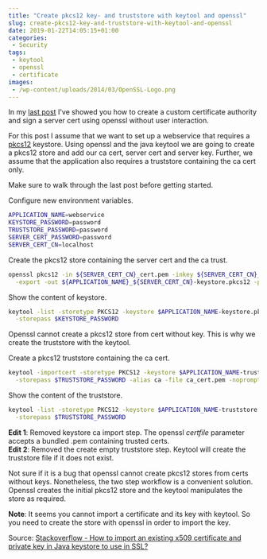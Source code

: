 ```yaml
---
title: "Create pkcs12 key- and truststore with keytool and openssl"
slug: create-pkcs12-key-and-truststore-with-keytool-and-openssl
date: 2019-01-22T14:05:15+01:00
categories:
 - Security
tags:
 - keytool
 - openssl
 - certificate
images:
 - /wp-content/uploads/2014/03/OpenSSL-Logo.png
---
```


In my [last post](https://janikvonrotz.ch/2019/01/21/create-a-certificate-authority-ca-and-sign-server-certificates-without-prompting-using-openssl/) I've showed you how to create a custom certificate authority and sign a server cert using openssl without user interaction.

For this post I assume that we want to set up a webservice that requires a [pkcs12](https://en.wikipedia.org/wiki/PKCS_12) keystore. Using openssl and the java keytool we are going to create a pkcs12 store and add our ca cert, server cert and server key. Further, we assume that the application also requires a truststore containing the ca cert only.
<!--more-->

Make sure to walk through the last post before getting started.

Configure new environment variables.

```bash
APPLICATION_NAME=webservice
KEYSTORE_PASSWORD=password
TRUSTSTORE_PASSWORD=password
SERVER_CERT_PASSWORD=password
SERVER_CERT_CN=localhost
```

Create the pkcs12 store containing the server cert and the ca trust.

```bash
openssl pkcs12 -in ${SERVER_CERT_CN}_cert.pem -inkey ${SERVER_CERT_CN}_key.pem -passin pass:$SERVER_CERT_PASSWORD -certfile ca_cert.pem \
  -export -out ${APPLICATION_NAME}_${SERVER_CERT_CN}-keystore.pkcs12 -passout pass:$KEYSTORE_PASSWORD -name $SERVER_CERT_CN
```

Show the content of keystore.

```bash
keytool -list -storetype PKCS12 -keystore $APPLICATION_NAME-keystore.pkcs12 \
  -storepass $KEYSTORE_PASSWORD
```

Openssl cannot create a pkcs12 store from cert without key. This is why we create the truststore with the keytool.

Create a pkcs12 truststore containing the ca cert.

```bash
keytool -importcert -storetype PKCS12 -keystore $APPLICATION_NAME-truststore.pkcs12 \
  -storepass $TRUSTSTORE_PASSWORD -alias ca -file ca_cert.pem -noprompt
```

Show the content of the truststore.

```bash
keytool -list -storetype PKCS12 -keystore $APPLICATION_NAME-truststore.pkcs12 \
  -storepass $TRUSTSTORE_PASSWORD
```

**Edit 1**: Removed keystore ca import step. The openssl *certfile* parameter accepts a bundled .pem containing trusted certs.  
**Edit 2**: Removed the create empty truststore step. Keytool will create the truststore file if it does not exist.  

Not sure if it is a bug that openssl cannot create pkcs12 stores from certs without keys. Nonetheless, the two step workflow is a convenient solution. Openssl creates the initial pkcs12 store and the keytool manipulates the store as required.

**Note**: It seems you cannot import a certificate and its key with keytool. So you need to create the store with openssl in order to import the key.

Source: [Stackoverflow - How to import an existing x509 certificate and private key in Java keystore to use in SSL?](https://stackoverflow.com/questions/906402/how-to-import-an-existing-x509-certificate-and-private-key-in-java-keystore-to-u)